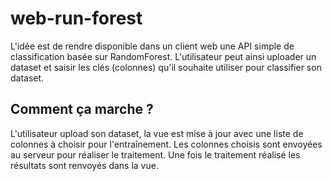# web-run-forest
L'idée est de rendre disponible dans un client web une API simple de classification basée sur RandomForest.
L'utilisateur peut ainsi uploader un dataset et saisir les clés (colonnes) qu'il souhaite utiliser pour classifier son dataset.

## Comment ça marche ?
L'utilisateur upload son dataset, la vue est mise à jour avec une liste de colonnes à choisir pour l'entraînement.
Les colonnes choisis sont envoyées au serveur pour réaliser le traitement.
Une fois le traitement réalisé les résultats sont renvoyés dans la vue.
